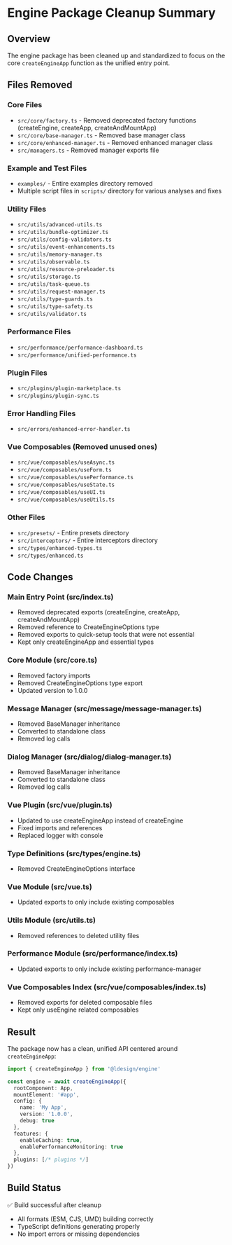# Engine Package Cleanup Summary

## Overview
The engine package has been cleaned up and standardized to focus on the core `createEngineApp` function as the unified entry point.

## Files Removed

### Core Files
- `src/core/factory.ts` - Removed deprecated factory functions (createEngine, createApp, createAndMountApp)
- `src/core/base-manager.ts` - Removed base manager class
- `src/core/enhanced-manager.ts` - Removed enhanced manager class
- `src/managers.ts` - Removed manager exports file

### Example and Test Files  
- `examples/` - Entire examples directory removed
- Multiple script files in `scripts/` directory for various analyses and fixes

### Utility Files
- `src/utils/advanced-utils.ts`
- `src/utils/bundle-optimizer.ts`
- `src/utils/config-validators.ts`
- `src/utils/event-enhancements.ts`
- `src/utils/memory-manager.ts`
- `src/utils/observable.ts`
- `src/utils/resource-preloader.ts`
- `src/utils/storage.ts`
- `src/utils/task-queue.ts`
- `src/utils/request-manager.ts`
- `src/utils/type-guards.ts`
- `src/utils/type-safety.ts`
- `src/utils/validator.ts`

### Performance Files
- `src/performance/performance-dashboard.ts`
- `src/performance/unified-performance.ts`

### Plugin Files
- `src/plugins/plugin-marketplace.ts`
- `src/plugins/plugin-sync.ts`

### Error Handling Files
- `src/errors/enhanced-error-handler.ts`

### Vue Composables (Removed unused ones)
- `src/vue/composables/useAsync.ts`
- `src/vue/composables/useForm.ts`
- `src/vue/composables/usePerformance.ts`
- `src/vue/composables/useState.ts`
- `src/vue/composables/useUI.ts`
- `src/vue/composables/useUtils.ts`

### Other Files
- `src/presets/` - Entire presets directory
- `src/interceptors/` - Entire interceptors directory
- `src/types/enhanced-types.ts`
- `src/types/enhanced.ts`

## Code Changes

### Main Entry Point (src/index.ts)
- Removed deprecated exports (createEngine, createApp, createAndMountApp)
- Removed reference to CreateEngineOptions type
- Removed exports to quick-setup tools that were not essential
- Kept only createEngineApp and essential types

### Core Module (src/core.ts)
- Removed factory imports
- Removed CreateEngineOptions type export
- Updated version to 1.0.0

### Message Manager (src/message/message-manager.ts)
- Removed BaseManager inheritance
- Converted to standalone class
- Removed log calls

### Dialog Manager (src/dialog/dialog-manager.ts)
- Removed BaseManager inheritance
- Converted to standalone class
- Removed log calls

### Vue Plugin (src/vue/plugin.ts)
- Updated to use createEngineApp instead of createEngine
- Fixed imports and references
- Replaced logger with console

### Type Definitions (src/types/engine.ts)
- Removed CreateEngineOptions interface

### Vue Module (src/vue.ts)
- Updated exports to only include existing composables

### Utils Module (src/utils.ts)
- Removed references to deleted utility files

### Performance Module (src/performance/index.ts)
- Updated exports to only include existing performance-manager

### Vue Composables Index (src/vue/composables/index.ts)
- Removed exports for deleted composable files
- Kept only useEngine related composables

## Result

The package now has a clean, unified API centered around `createEngineApp`:

```typescript
import { createEngineApp } from '@ldesign/engine'

const engine = await createEngineApp({
  rootComponent: App,
  mountElement: '#app',
  config: {
    name: 'My App',
    version: '1.0.0',
    debug: true
  },
  features: {
    enableCaching: true,
    enablePerformanceMonitoring: true
  },
  plugins: [/* plugins */]
})
```

## Build Status
✅ Build successful after cleanup
- All formats (ESM, CJS, UMD) building correctly
- TypeScript definitions generating properly
- No import errors or missing dependencies
